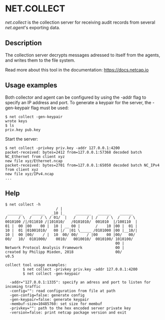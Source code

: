 # NET.COLLECT

*net.collect* is the collection server for receiving audit records from several *net.agent*'s exporting data.

## Description

The collection server decrypts messages adressed to itself from the agents, and writes them to the file system.

Read more about this tool in the documentation: https://docs.netcap.io

## Usage examples

Both collector and agent can be configured by using the -addr flag to specify an IP address and port. To generate a keypair for the server, the -gen-keypair flag must be used:

    $ net collect -gen-keypair 
    wrote keys
    $ ls
    priv.key pub.key

Start the server:

    $ net collect -privkey priv.key -addr 127.0.0.1:4200 
    packet-received: bytes=2412 from=127.0.0.1:57368 decoded batch NC_Ethernet from client xyz
    new file xyz/Ethernet.ncap
    packet-received: bytes=2701 from=127.0.0.1:65050 decoded batch NC_IPv4 from client xyz
    new file xyz/IPv4.ncap
    ...

## Help

    $ net collect -h
                           / |
     _______    ______   _10 |_     _______   ______    ______
    /     / \  /    / \ / 01/  |   /     / | /    / \  /    / \
    0010100 /|/011010 /|101010/   /0101010/  001010  |/100110  |
    01 |  00 |00    00 |  10 | __ 00 |       /    10 |00 |  01 |
    10 |  01 |01001010/   00 |/  |01 \_____ /0101000 |00 |__10/|
    10 |  00 |00/    / |  10  00/ 00/    / |00    00 |00/   00/
    00/   10/  0101000/    0010/   0010010/  0010100/ 1010100/
                                                      00 |
    Network Protocol Analysis Framework               00 |
    created by Philipp Mieden, 2018                   00/
    v0.5
    
    collect tool usage examples:
            $ net collect -privkey priv.key -addr 127.0.0.1:4200
            $ net collect -gen-keypair
    
      -addr="127.0.0.1:1335": specify an adress and port to listen for incoming traffic
      -config="": read configuration from file at path
      -gen-config=false: generate config
      -gen-keypair=false: generate keypair
      -membuf-size=10485760: set size for membuf
      -privkey="": path to the hex encoded server private key
      -version=false: print netcap package version and exit